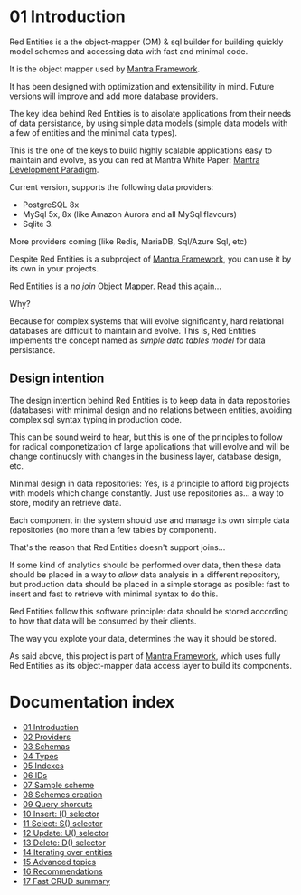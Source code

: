 # 01 Introduction

Red Entities is a the object-mapper (OM) & sql builder for building quickly model schemes and accessing data with fast and minimal code.

It is the object mapper used by [Mantra Framework](https://www.mantrajs.com).

It has been designed with optimization and extensibility in mind. Future versions will improve and add more database providers.

The key idea behind Red Entities is to aisolate applications from their needs of data persistance, by using simple data models (simple data models with a few of entities and the minimal data types).

This is the one of the keys to build highly scalable applications easy to maintain and evolve, as you can red at Mantra White Paper: [Mantra Development Paradigm](https://www.mantrajs.com/mantradoc/whitepaper).

Current version, supports the following data providers:

* PostgreSQL 8x
* MySql 5x, 8x (like Amazon Aurora and all MySql flavours)
* Sqlite 3.

More providers coming (like Redis, MariaDB, Sql/Azure Sql, etc)

Despite Red Entities is a subproject of [Mantra Framework](https://www.mantrajs.com), you can use it by its own in your projects.

Red Entities is a *no join* Object Mapper. Read this again...

Why?

Because for complex systems that will evolve significantly, hard relational databases are difficult to maintain and evolve. This is, Red Entities implements the concept named as *simple data tables model* for data persistance.

## Design intention

The design intention behind Red Entities is to keep data in data repositories (databases) with minimal design and no relations between entities, avoiding complex sql syntax typing in production code.

This can be sound weird to hear, but this is one of the principles to follow for radical componetization of large applications that will evolve and will be change continuosly with changes in the business layer, database design, etc.

Minimal design in data repositories: Yes, is a principle to afford big projects with models which change constantly. Just use repositories as... a way to store, modify an retrieve data.

Each component in the system should use and manage its own simple data repositories (no more than a few tables by component).

That's the reason that Red Entities doesn't support joins...

If some kind of analytics should be performed over data, then these data should be placed in a way to *allow* data analysis in a different repository, but production data should be placed in a simple storage as posible: fast to insert and fast to retrieve with minimal syntax to do this.

Red Entities follow this software principle: data should be stored according to how that data will be consumed by their clients.

The way you explote your data, determines the way it should be stored.

As said above, this project is part of [Mantra Framework](https://wwww.mantrajs.com), which uses fully Red Entities as its object-mapper data access layer to build its components.

# Documentation index

* [01 Introduction](/docs/01-introduction.md)
* [02 Providers](/docs/02-data-providers.md)
* [03 Schemas](/docs/03-schemas.md)
* [04 Types](/docs/04-data-types.md)
* [05 Indexes](/docs/05-indexes.md)
* [06 IDs](/docs/06-entities-ids.md)
* [07 Sample scheme](/docs/07-sample-scheme.md)
* [08 Schemes creation](/docs/08-schemes-creation.md)
* [09 Query shorcuts](/docs/09-query-shortcuts.md)
* [10 Insert: I() selector](/docs/10-insert.md)
* [11 Select: S() selector](/docs/11-select.md)
* [12 Update: U() selector](/docs/12-update.md)
* [13 Delete: D() selector](/docs/13-delete.md)
* [14 Iterating over entities](/docs/14-iterating.md)
* [15 Advanced topics](/docs/15-advanced-topics.md)
* [16 Recommendations](/docs/16-recommendations.md)
* [17 Fast CRUD summary](/docs/17-fast-crud-summary.md)